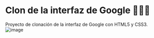 # Clon de la interfaz de Google 👩‍💻👾 
Proyecto de clonación de la interfaz de Google con HTML5 y CSS3.
![image](https://user-images.githubusercontent.com/60887109/236974507-5e4c1251-1811-4539-98c2-102181af9879.png)
